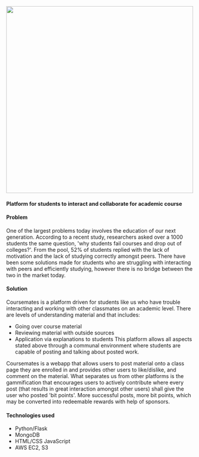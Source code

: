 <img src="https://user-images.githubusercontent.com/34731628/52913797-5c31f200-328f-11e9-90ed-a42b5d1d9b95.png" width="500"/>

#### Platform for students to interact and collaborate for academic course

#### Problem
One of the largest problems today involves the education of our next generation. According to a recent study, researchers asked over a 1000 students the same question, 'why students fail courses and drop out of colleges?'. From the pool, 52% of students replied with the lack of motivation and the lack of studying correctly amongst peers. There have been some solutions made for students who are struggling with interacting with peers and efficiently studying, however there is no bridge between the two in the market today.

#### Solution
Coursemates is a platform driven for students like us who have trouble interacting and working with other classmates on an academic level. There are levels of understanding material and that includes:
  * Going over course material
  * Reviewing material with outside sources
  * Application via explanations to students
 This platform allows all aspects stated above through a communal environment where students are capable of posting and talking about posted work.
 
 Coursemates is a webapp that allows users to post material onto a class page they are enrolled in and provides other users to like/dislike, and comment on the material. What separates us from other platforms is the gammification that encourages users to actively contribute where every post (that results in great interaction amongst other users) shall give the user who posted 'bit points'. More successful posts, more bit points, which may be converted into redeemable rewards with help of sponsors.
 
 #### Technologies used
 * Python/Flask
 * MongoDB
 * HTML/CSS JavaScript
 * AWS EC2, S3
 
